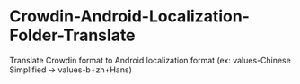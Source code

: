 # Crowdin-Android-Localization-Folder-Translate
Translate Crowdin format to Android localization format (ex: values-Chinese Simplified -> values-b+zh+Hans)
